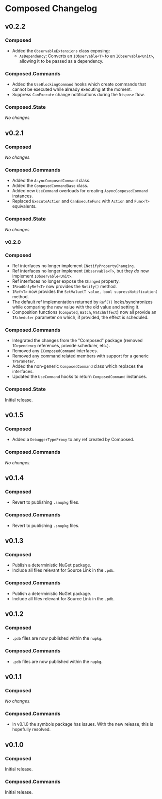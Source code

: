 # Composed Changelog


## v0.2.2

### Composed

* Added the `ObservableExtensions` class exposing:
  * `AsDependency`: Converts an `IObservable<T>` to an `IObservable<Unit>`, allowing it to be passed
    as a dependency.

### Composed.Commands

* Added the `UseBlockingCommand` hooks which create commands that cannot be executed while already
  executing at the moment.
* Suppress `CanExecute` change notifications during the `Dispose` flow.

### Composed.State

_No changes._



## v0.2.1

### Composed

_No changes._

### Composed.Commands

* Added the `AsyncComposedCommand` class.
* Added the `ComposedCommandBase` class.
* Added new `UseCommand` overloads for creating `AsyncComposedCommand` instances.
* Replaced `ExecuteAction` and `CanExecuteFunc` with `Action` and `Func<T>` equivalents.

### Composed.State

_No changes._



### v0.2.0

### Composed

* Ref interfaces no longer implement `INotifyPropertyChanging`.
* Ref interfaces no longer implement `IObservable<T>`, but they *do* now implement `IObservable<Unit>`.
* Ref interfaces no longer expose the `Changed` property.
* `IReadOnlyRef<T>` now provides the `Notify()` method.
* `IRef<T>` now provides the `SetValue(T value, bool supressNotification)` method.
* The default ref implementation returned by `Ref(T)` locks/synchronizes while comparing the new value with
  the old value and setting it.
* Composition functions (`Computed`, `Watch`, `WatchEffect`) now all provide an `IScheduler` parameter
  on which, if provided, the effect is scheduled.

### Composed.Commands

* Integrated the changes from the "Composed" package (removed `IDependency` references, provide scheduler, etc.).
* Removed any `IComposedCommand` interfaces.
* Removed any command related members with support for a generic `TParameter`.
* Added the non-generic `ComposedCommand` class which replaces the interfaces.
* Updated the `UseCommand` hooks to return `ComposedCommand` instances.

### Composed.State

Initial release.



## v0.1.5

### Composed

* Added a `DebuggerTypeProxy` to any ref created by Composed.

### Composed.Commands

_No changes._



## v0.1.4

### Composed

* Revert to publishing `.snupkg` files.

### Composed.Commands

* Revert to publishing `.snupkg` files.



## v0.1.3

### Composed

* Publish a deterministic NuGet package.
* Include all files relevant for Source Link in the `.pdb`.

### Composed.Commands

* Publish a deterministic NuGet package.
* Include all files relevant for Source Link in the `.pdb`.



## v0.1.2

### Composed

* `.pdb` files are now published within the `nupkg`.

### Composed.Commands

* `.pdb` files are now published within the `nupkg`.



## v0.1.1

### Composed

_No changes._

### Composed.Commands

* In v0.1.0 the symbols package has issues. With the new release, this is hopefully resolved.



## v0.1.0

### Composed

Initial release.

### Composed.Commands

Initial release.
